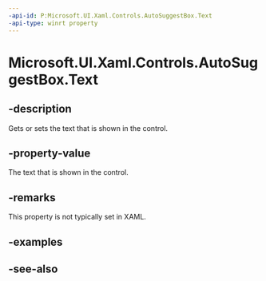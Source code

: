 ```yaml
---
-api-id: P:Microsoft.UI.Xaml.Controls.AutoSuggestBox.Text
-api-type: winrt property
---
```


<!-- Property syntax
public string Text { get;  set; }
-->

# Microsoft.UI.Xaml.Controls.AutoSuggestBox.Text

## -description
Gets or sets the text that is shown in the control.

## -property-value
The text that is shown in the control.

## -remarks
This property is not typically set in XAML.

## -examples

## -see-also
